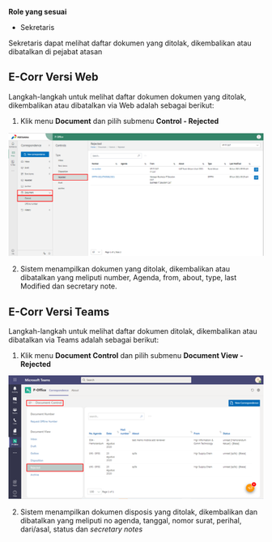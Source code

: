 **Role yang sesuai**

- Sekretaris

Sekretaris dapat melihat daftar dokumen yang ditolak, dikembalikan atau dibatalkan di pejabat atasan

## **E-Corr Versi Web**

Langkah-langkah untuk melihat daftar dokumen dokumen yang ditolak, dikembalikan atau dibatalkan via Web adalah sebagai berikut:

1. Klik menu **Document** dan pilih submenu **Control - Rejected**

![gambar](DocumentControl/DC_Web/02MM05.png)

2. Sistem menampilkan dokumen yang ditolak, dikembalikan atau dibatalkan yang meliputi number, Agenda, from, about, type, last Modified dan secretary note.


## **E-Corr Versi Teams**

Langkah-langkah untuk melihat daftar dokumen ditolak, dikembalikan atau dibatalkan via Teams adalah sebagai berikut:

1. Klik menu **Document Control** dan pilih submenu **Document View - Rejected**

![gambar](DocumentControl/DC_Teams/DC05.png)

2. Sistem menampilkan dokumen disposis yang ditolak, dikembalikan dan dibatalkan yang meliputi no agenda, tanggal, nomor surat, perihal, dari/asal, status dan *secretary notes*